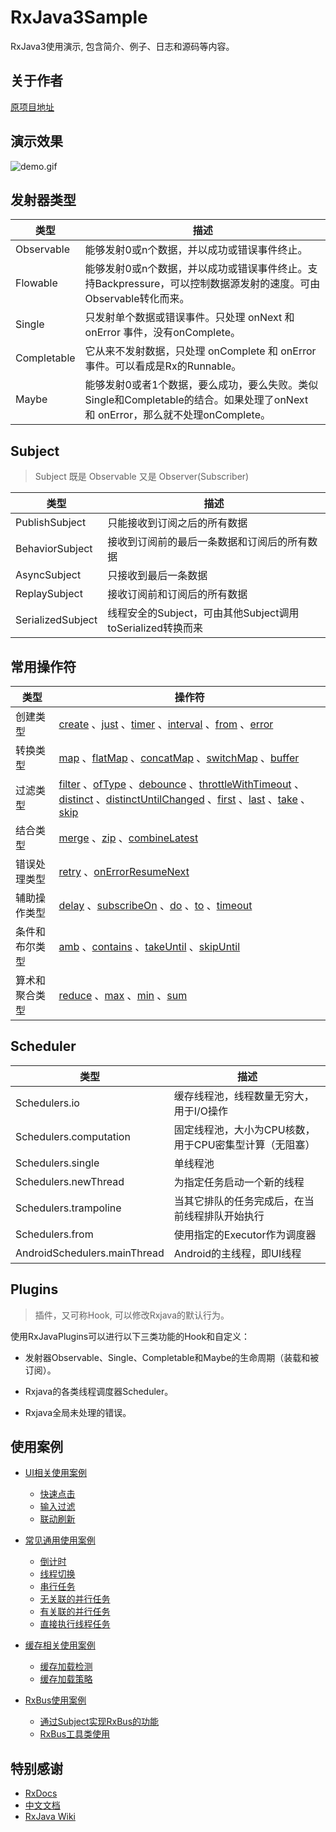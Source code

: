 # RxJava3Sample

RxJava3使用演示, 包含简介、例子、日志和源码等内容。

## 关于作者
[原项目地址](https://github.com/xuexiangjys/RxJava3Sample)

## 演示效果

![demo.gif](https://s1.ax1x.com/2022/04/28/LjYtje.gif)

## 发射器类型

| 类型	           | 描述                                                                                    |
|---------------|---------------------------------------------------------------------------------------|
| Observable<T> | 能够发射0或n个数据，并以成功或错误事件终止。                                                               |
| Flowable<T>   | 能够发射0或n个数据，并以成功或错误事件终止。支持Backpressure，可以控制数据源发射的速度。可由Observable转化而来。                  |
| Single<T>     | 只发射单个数据或错误事件。只处理 onNext 和 onError 事件，没有onComplete。                                    |
| Completable   | 它从来不发射数据，只处理 onComplete 和 onError 事件。可以看成是Rx的Runnable。                                |
| Maybe<T>      | 能够发射0或者1个数据，要么成功，要么失败。类似Single和Completable的结合。如果处理了onNext 和 onError，那么就不处理onComplete。 |

## Subject

> Subject 既是 Observable 又是 Observer(Subscriber)

| 类型	               | 描述                                         |
|-------------------|--------------------------------------------|
| PublishSubject    | 只能接收到订阅之后的所有数据                             |
| BehaviorSubject   | 接收到订阅前的最后一条数据和订阅后的所有数据                     |
| AsyncSubject      | 只接收到最后一条数据                                 |
| ReplaySubject     | 接收订阅前和订阅后的所有数据                             |
| SerializedSubject | 线程安全的Subject，可由其他Subject调用toSerialized转换而来 |

## 常用操作符

| 类型	     | 操作符                                                                                                                                                                                                                                                                                                                                                                                                                                                                                                                                                                                                                                                                                                                                                                                                                                                                                                                                                                                                                                                                                                                                                                                                                                                                                                                                                                                                                                                                                                                                                                                                                                                |
|---------|----------------------------------------------------------------------------------------------------------------------------------------------------------------------------------------------------------------------------------------------------------------------------------------------------------------------------------------------------------------------------------------------------------------------------------------------------------------------------------------------------------------------------------------------------------------------------------------------------------------------------------------------------------------------------------------------------------------------------------------------------------------------------------------------------------------------------------------------------------------------------------------------------------------------------------------------------------------------------------------------------------------------------------------------------------------------------------------------------------------------------------------------------------------------------------------------------------------------------------------------------------------------------------------------------------------------------------------------------------------------------------------------------------------------------------------------------------------------------------------------------------------------------------------------------------------------------------------------------------------------------------------------------|
| 创建类型    | [create](https://github.com/xuexiangjys/RxJava3Sample/blob/master/app/src/main/java/com/xuexiang/rxjava3sample/fragment/operators/creation/Create.java) 、[just](https://github.com/xuexiangjys/RxJava3Sample/blob/master/app/src/main/java/com/xuexiang/rxjava3sample/fragment/operators/creation/Just.java) 、[timer](https://github.com/xuexiangjys/RxJava3Sample/blob/master/app/src/main/java/com/xuexiang/rxjava3sample/fragment/operators/creation/Timer.java) 、[interval](https://github.com/xuexiangjys/RxJava3Sample/blob/master/app/src/main/java/com/xuexiang/rxjava3sample/fragment/operators/creation/Interval.java) 、[from](https://github.com/xuexiangjys/RxJava3Sample/blob/master/app/src/main/java/com/xuexiang/rxjava3sample/fragment/operators/creation/From.java) 、[error](https://github.com/xuexiangjys/RxJava3Sample/blob/master/app/src/main/java/com/xuexiang/rxjava3sample/fragment/operators/creation/Error.java)                                                                                                                                                                                                                                                                                                                                                                                                                                                                                                                                                                                                                                                                                                       |
| 转换类型    | [map](https://github.com/xuexiangjys/RxJava3Sample/blob/master/app/src/main/java/com/xuexiang/rxjava3sample/fragment/operators/transformation/Map.java) 、[flatMap](https://github.com/xuexiangjys/RxJava3Sample/blob/master/app/src/main/java/com/xuexiang/rxjava3sample/fragment/operators/transformation/FlatMap.java) 、[concatMap](https://github.com/xuexiangjys/RxJava3Sample/blob/master/app/src/main/java/com/xuexiang/rxjava3sample/fragment/operators/transformation/ConcatMap.java) 、[switchMap](https://github.com/xuexiangjys/RxJava3Sample/blob/master/app/src/main/java/com/xuexiang/rxjava3sample/fragment/operators/transformation/SwitchMap.java) 、[buffer](https://github.com/xuexiangjys/RxJava3Sample/blob/master/app/src/main/java/com/xuexiang/rxjava3sample/fragment/operators/transformation/Buffer.java)                                                                                                                                                                                                                                                                                                                                                                                                                                                                                                                                                                                                                                                                                                                                                                                                                  |
| 过滤类型    | [filter](https://github.com/xuexiangjys/RxJava3Sample/blob/master/app/src/main/java/com/xuexiang/rxjava3sample/fragment/operators/filtering/Filter.java) 、[ofType](https://github.com/xuexiangjys/RxJava3Sample/blob/master/app/src/main/java/com/xuexiang/rxjava3sample/fragment/operators/filtering/OfType.java) 、[debounce](https://github.com/xuexiangjys/RxJava3Sample/blob/master/app/src/main/java/com/xuexiang/rxjava3sample/fragment/operators/filtering/Debounce.java) 、[throttleWithTimeout](https://github.com/xuexiangjys/RxJava3Sample/blob/master/app/src/main/java/com/xuexiang/rxjava3sample/fragment/operators/filtering/ThrottleWithTimeout.java) 、[distinct](https://github.com/xuexiangjys/RxJava3Sample/blob/master/app/src/main/java/com/xuexiang/rxjava3sample/fragment/operators/filtering/Distinct.java) 、[distinctUntilChanged](https://github.com/xuexiangjys/RxJava3Sample/blob/master/app/src/main/java/com/xuexiang/rxjava3sample/fragment/operators/filtering/DistinctUntilChanged.java) 、[first](https://github.com/xuexiangjys/RxJava3Sample/blob/master/app/src/main/java/com/xuexiang/rxjava3sample/fragment/operators/filtering/First.java) 、[last](https://github.com/xuexiangjys/RxJava3Sample/blob/master/app/src/main/java/com/xuexiang/rxjava3sample/fragment/operators/filtering/Last.java) 、[take](https://github.com/xuexiangjys/RxJava3Sample/blob/master/app/src/main/java/com/xuexiang/rxjava3sample/fragment/operators/filtering/Take.java) 、[skip](https://github.com/xuexiangjys/RxJava3Sample/blob/master/app/src/main/java/com/xuexiang/rxjava3sample/fragment/operators/filtering/Skip.java) |
| 结合类型    | [merge](https://github.com/xuexiangjys/RxJava3Sample/blob/master/app/src/main/java/com/xuexiang/rxjava3sample/fragment/operators/combining/Merge.java)  、[zip](https://github.com/xuexiangjys/RxJava3Sample/blob/master/app/src/main/java/com/xuexiang/rxjava3sample/fragment/operators/combining/Zip.java) 、[combineLatest](https://github.com/xuexiangjys/RxJava3Sample/blob/master/app/src/main/java/com/xuexiang/rxjava3sample/fragment/operators/combining/CombineLatest.java)                                                                                                                                                                                                                                                                                                                                                                                                                                                                                                                                                                                                                                                                                                                                                                                                                                                                                                                                                                                                                                                                                                                                                                |
| 错误处理类型  | [retry](https://github.com/xuexiangjys/RxJava3Sample/blob/master/app/src/main/java/com/xuexiang/rxjava3sample/fragment/operators/errorhandling/Retry.java) 、[onErrorResumeNext](https://github.com/xuexiangjys/RxJava3Sample/blob/master/app/src/main/java/com/xuexiang/rxjava3sample/fragment/operators/errorhandling/OnErrorResumeNext.java)                                                                                                                                                                                                                                                                                                                                                                                                                                                                                                                                                                                                                                                                                                                                                                                                                                                                                                                                                                                                                                                                                                                                                                                                                                                                                                     |
| 辅助操作类型  | [delay](https://github.com/xuexiangjys/RxJava3Sample/blob/master/app/src/main/java/com/xuexiang/rxjava3sample/fragment/operators/utility/Delay.java) 、[subscribeOn](https://github.com/xuexiangjys/RxJava3Sample/blob/master/app/src/main/java/com/xuexiang/rxjava3sample/fragment/operators/utility/SubscribeOn.java) 、[do](https://github.com/xuexiangjys/RxJava3Sample/blob/master/app/src/main/java/com/xuexiang/rxjava3sample/fragment/operators/utility/Do.java) 、[to](https://github.com/xuexiangjys/RxJava3Sample/blob/master/app/src/main/java/com/xuexiang/rxjava3sample/fragment/operators/utility/To.java) 、[timeout](https://github.com/xuexiangjys/RxJava3Sample/blob/master/app/src/main/java/com/xuexiang/rxjava3sample/fragment/operators/utility/Timeout.java)                                                                                                                                                                                                                                                                                                                                                                                                                                                                                                                                                                                                                                                                                                                                                                                                                                                                   |
| 条件和布尔类型 | [amb](https://github.com/xuexiangjys/RxJava3Sample/blob/master/app/src/main/java/com/xuexiang/rxjava3sample/fragment/operators/conditional/Amb.java) 、[contains](https://github.com/xuexiangjys/RxJava3Sample/blob/master/app/src/main/java/com/xuexiang/rxjava3sample/fragment/operators/conditional/Contains.java) 、[takeUntil](https://github.com/xuexiangjys/RxJava3Sample/blob/master/app/src/main/java/com/xuexiang/rxjava3sample/fragment/operators/conditional/TakeUntil.java) 、[skipUntil](https://github.com/xuexiangjys/RxJava3Sample/blob/master/app/src/main/java/com/xuexiang/rxjava3sample/fragment/operators/conditional/SkipUntil.java)                                                                                                                                                                                                                                                                                                                                                                                                                                                                                                                                                                                                                                                                                                                                                                                                                                                                                                                                                                                           |
| 算术和聚合类型 | [reduce](https://github.com/xuexiangjys/RxJava3Sample/blob/master/app/src/main/java/com/xuexiang/rxjava3sample/fragment/operators/mathematical/Reduce.java) 、[max](https://github.com/xuexiangjys/RxJava3Sample/blob/master/app/src/main/java/com/xuexiang/rxjava3sample/fragment/operators/mathematical/Max.java) 、[min](https://github.com/xuexiangjys/RxJava3Sample/blob/master/app/src/main/java/com/xuexiang/rxjava3sample/fragment/operators/mathematical/Min.java) 、[sum](https://github.com/xuexiangjys/RxJava3Sample/blob/master/app/src/main/java/com/xuexiang/rxjava3sample/fragment/operators/mathematical/Sum.java)                                                                                                                                                                                                                                                                                                                                                                                                                                                                                                                                                                                                                                                                                                                                                                                                                                                                                                                                                                                                                   |

## Scheduler

| 类型	                          | 描述                             |
|------------------------------|--------------------------------|
| Schedulers.io                | 缓存线程池，线程数量无穷大，用于I/O操作          |
| Schedulers.computation       | 固定线程池，大小为CPU核数，用于CPU密集型计算（无阻塞） |
| Schedulers.single            | 单线程池                           |
| Schedulers.newThread         | 为指定任务启动一个新的线程                  |
| Schedulers.trampoline        | 当其它排队的任务完成后，在当前线程排队开始执行        |
| Schedulers.from              | 使用指定的Executor作为调度器             |
| AndroidSchedulers.mainThread | Android的主线程，即UI线程              |

## Plugins

> 插件，又可称Hook, 可以修改Rxjava的默认行为。

使用RxJavaPlugins可以进行以下三类功能的Hook和自定义：

* 发射器Observable、Single、Completable和Maybe的生命周期（装载和被订阅）。

* Rxjava的各类线程调度器Scheduler。

* Rxjava全局未处理的错误。

## 使用案例

* [UI相关使用案例](https://github.com/xuexiangjys/RxJava3Sample/blob/master/app/src/main/java/com/xuexiang/rxjava3sample/fragment/usecase/rxbinding)
    * [快速点击](https://github.com/xuexiangjys/RxJava3Sample/blob/master/app/src/main/java/com/xuexiang/rxjava3sample/fragment/usecase/rxbinding/QuickClickFragment.java)
    * [输入过滤](https://github.com/xuexiangjys/RxJava3Sample/blob/master/app/src/main/java/com/xuexiang/rxjava3sample/fragment/usecase/rxbinding/InputFilteringFragment.java)
    * [联动刷新](https://github.com/xuexiangjys/RxJava3Sample/blob/master/app/src/main/java/com/xuexiang/rxjava3sample/fragment/usecase/rxbinding/LinkageRefreshFragment.java)

* [常见通用使用案例](https://github.com/xuexiangjys/RxJava3Sample/blob/master/app/src/main/java/com/xuexiang/rxjava3sample/fragment/usecase/rxjava)
    * [倒计时](https://github.com/xuexiangjys/RxJava3Sample/blob/master/app/src/main/java/com/xuexiang/rxjava3sample/fragment/usecase/rxjava/CountDownFragment.java)
    * [线程切换](https://github.com/xuexiangjys/RxJava3Sample/blob/master/app/src/main/java/com/xuexiang/rxjava3sample/fragment/usecase/rxjava/ThreadSwitchFragment.java)
    * [串行任务](https://github.com/xuexiangjys/RxJava3Sample/blob/master/app/src/main/java/com/xuexiang/rxjava3sample/fragment/usecase/rxjava/SerialTaskFragment.java)
    * [无关联的并行任务](https://github.com/xuexiangjys/RxJava3Sample/blob/master/app/src/main/java/com/xuexiang/rxjava3sample/fragment/usecase/rxjava/UnrelatedConcurrentTaskFragment.java)
    * [有关联的并行任务](https://github.com/xuexiangjys/RxJava3Sample/blob/master/app/src/main/java/com/xuexiang/rxjava3sample/fragment/usecase/rxjava/RelatedConcurrentTaskFragment.java)
    * [直接执行线程任务](https://github.com/xuexiangjys/RxJava3Sample/blob/master/app/src/main/java/com/xuexiang/rxjava3sample/fragment/usecase/rxjava/SchedulerDirectFragment.java)

* [缓存相关使用案例](https://github.com/xuexiangjys/RxJava3Sample/blob/master/app/src/main/java/com/xuexiang/rxjava3sample/fragment/usecase/cache)
    * [缓存加载检测](https://github.com/xuexiangjys/RxJava3Sample/blob/master/app/src/main/java/com/xuexiang/rxjava3sample/fragment/usecase/cache/CacheLoadFragment.java)
    * [缓存加载策略](https://github.com/xuexiangjys/RxJava3Sample/blob/master/app/src/main/java/com/xuexiang/rxjava3sample/fragment/usecase/cache/CacheStrategyFragment.java)

* [RxBus使用案例](https://github.com/xuexiangjys/RxJava3Sample/blob/master/app/src/main/java/com/xuexiang/rxjava3sample/fragment/usecase/rxbus)
    * [通过Subject实现RxBus的功能](https://github.com/xuexiangjys/RxJava3Sample/blob/master/app/src/main/java/com/xuexiang/rxjava3sample/fragment/usecase/rxbus/RxSubjectFragment.java)
    * [RxBus工具类使用](https://github.com/xuexiangjys/RxJava3Sample/blob/master/app/src/main/java/com/xuexiang/rxjava3sample/fragment/usecase/rxbus/RxBusUtilsFragment.java)


## 特别感谢

* [RxDocs](https://github.com/mcxiaoke/RxDocs)
* [中文文档](https://www.kancloud.cn/luponu/rxjava_zh/974447)
* [RxJava Wiki](https://github.com/ReactiveX/rxjava/wiki)
